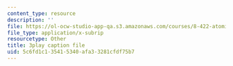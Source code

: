 ```yaml
---
content_type: resource
description: ''
file: https://ol-ocw-studio-app-qa.s3.amazonaws.com/courses/8-422-atomic-and-optical-physics-ii-spring-2013/5c6fd1c135415340afa33281cfdf75b7_s83SihcFfYo.vtt
file_type: application/x-subrip
resourcetype: Other
title: 3play caption file
uid: 5c6fd1c1-3541-5340-afa3-3281cfdf75b7
---
```

